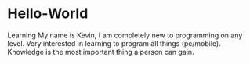 # Hello-World
Learning
My name is Kevin, I am completely new to programming on any level. Very interested in learning to program all things (pc/mobile). Knowledge is the most important thing a person can gain.
